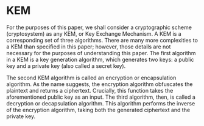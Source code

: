# KEM
For the purposes of this paper, we shall consider a cryptographic scheme (cryptosystem) as any KEM, or Key Exchange Mechanism. A KEM is a corresponding set of three algorithms. There are many more complexities to a KEM than specified in this paper; however, those details are not necessary for the purposes of understanding this paper. The first algorithm in a KEM is a key generation algorithm, which generates two keys: a public key and a private key (also called a secret key). 

The second KEM algorithm is called an encryption or encapsulation algorithm. As the name suggests, the encryption algorithm obfuscates the plaintext and returns a ciphertext. Crucially, this function takes the aforementioned public key as an input. The third algorithm, then, is called a decryption or decapsulation algorithm. This algorithm performs the inverse of the encryption algorithm, taking both the generated ciphertext and the private key. 
